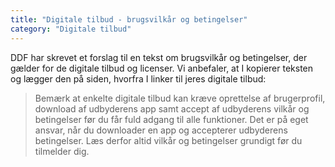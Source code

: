 ```yaml
---
title: "Digitale tilbud - brugsvilkår og betingelser"
category: "Digitale tilbud"
---
```


DDF har skrevet et forslag til en tekst om brugsvilkår og betingelser, der gælder for de digitale tilbud og licenser. Vi anbefaler, at I kopierer teksten og lægger den på siden, hvorfra I linker til jeres digitale tilbud: 


> Bemærk at enkelte digitale tilbud kan kræve oprettelse af brugerprofil, download af udbyderens app samt accept af udbyderens vilkår og betingelser før du får fuld adgang til alle funktioner.
> Det er på eget ansvar, når du downloader en app og accepterer udbyderens betingelser. Læs derfor altid vilkår og betingelser grundigt før du tilmelder dig.

